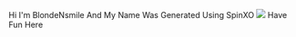 Hi I'm BlondeNsmile And My Name Was Generated Using SpinXO
![](https://github.com/BlondeNsmile/jelly-jamm-ongo.gif)
Have Fun Here

